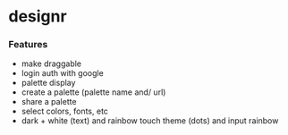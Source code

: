 # designr

### Features
- make draggable
- login auth with google
- palette display
- create a palette (palette name and/ url)
- share a palette
- select colors, fonts, etc
- dark + white (text) and rainbow touch theme (dots) and input rainbow